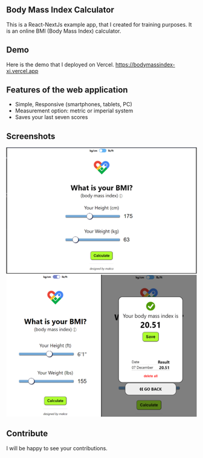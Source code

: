 ## Body Mass Index Calculator
This is a React-NextJs example app, that I created for training purposes. It is an online BMI (Body Mass Index) calculator.


## Demo
Here is the demo that I deployed on Vercel.
https://bodymassindex-xi.vercel.app

## Features of the web application
- Simple, Responsive (smartphones, tablets, PC)
- Measurement option: metric or imperial system
- Saves your last seven scores

## Screenshots
![scrn1](/forreadme/capture1.png)
![scrn2](/forreadme/capture2.png)


## Contribute
I will be happy to see your contributions.